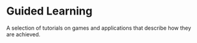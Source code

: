 # Guided Learning
A selection of tutorials on games and applications that describe how they are achieved.